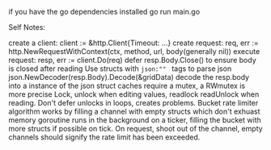 if you have the go dependencies installed
go run main.go

Self Notes: 

create a client: client := &http.Client{Timeout: ...} 
create request: req, err := http.NewRequestWithContext(ctx, method, url, body(generally nil))
execute request: resp, err := client.Do(req)
defer resp.Body.Close() to ensure body is closed after reading
Use structs with  `json:"" ` tags to parse json 
json.NewDecoder(resp.Body).Decode(&gridData)
decode the resp.body into a instance of the json struct 
caches require a mutex, a RWmutex is more precise 
Lock, unlock when editing values, readlock readUnlock when reading. 
Don't defer unlocks in loops, creates problems. 
Bucket rate limiter algorithm works by filling a channel with empty structs which don't exhuast memory 
goroutine runs in the background on a ticker, filling the bucket with more structs if possible on tick. 
On request, shoot out of the channel, empty channels should signify the rate limit has been exceeded. 